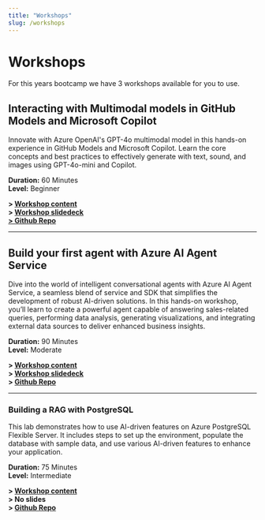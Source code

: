 ```yaml
---
title: "Workshops"
slug: /workshops
---
```


# Workshops
For this years bootcamp we have 3 workshops available for you to use.


## Interacting with Multimodal models in GitHub Models and Microsoft Copilot

Innovate with Azure OpenAI's GPT-4o multimodal model in this hands-on experience in GitHub Models and Microsoft Copilot. Learn the core concepts and best practices to effectively generate with text, sound, and images using GPT-4o-mini and Copilot.

**Duration:** 60 Minutes        
**Level:** Beginner        

**> [Workshop content](https://workshop-github-models.globalaibootcamp.com/)**     
**> [Workshop slidedeck](https://globalaibootcamp25.blob.core.windows.net/workshops/globalaibootcamp-workshop-github-models.pptx)**     
**[> Github Repo](https://github.com/GlobalAICommunity/global-ai-bootcamp-2025-workshop-models-in-github)**     


----

## Build your first agent with Azure AI Agent Service

Dive into the world of intelligent conversational agents with Azure AI Agent Service, a seamless blend of service and SDK that simplifies the development of robust AI-driven solutions. In this hands-on workshop, you’ll learn to create a powerful agent capable of answering sales-related queries, performing data analysis, generating visualizations, and integrating external data sources to deliver enhanced business insights.

**Duration:** 90 Minutes        
**Level:** Moderate        

**> [Workshop content](https://workshop-ai-agents.globalaibootcamp.com/)**     
**> [Workshop slidedeck](https://globalaibootcamp25.blob.core.windows.net/workshops/globalaibootcampai-agents.pptx)**     
**> [Github Repo](https://github.com/GlobalAICommunity/global-ai-bootcamp-2025-workshop-ai-agents)**     

----

### Building a RAG with PostgreSQL

This lab demonstrates how to use AI-driven features on Azure PostgreSQL Flexible Server. It includes steps to set up the environment, populate the database with sample data, and use various AI-driven features to enhance your application.

**Duration:** 75 Minutes      
**Level:** Intermediate     

**> [Workshop content](https://github.com/GlobalAICommunity/global-ai-bootcamp-2025-workshop-genai-on-postgresql)**     
**> No slides**     
**> [Github Repo](https://github.com/GlobalAICommunity/global-ai-bootcamp-2025-workshop-genai-on-postgresql)**     
